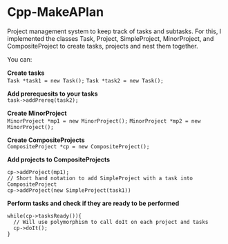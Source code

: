 Cpp-MakeAPlan
=============

Project management system to keep track of tasks and subtasks. For this, I implemented the classes Task, Project, SimpleProject, MinorProject, and CompositeProject to create tasks, projects and nest them together.

You can:

<b>Create tasks</b><br/>
```Task *task1 = new Task();```
```Task *task2 = new Task();```

<b>Add prerequesits to your tasks</b><br/>
```task->addPrereq(task2);```

<b>Create MinorProject</b><br/>
```MinorProject *mp1 = new MinorProject();```
```MinorProject *mp2 = new MinorProject();```

<b>Create CompositeProjects</b><br/>
```CompositeProject *cp = new CompositeProject();```

<b>Add projects to CompositeProjects</b><br/>
```
cp->addProject(mp1);
// Short hand notation to add SimpleProject with a task into CompositeProject
cp->addProject(new SimpleProject(task1))
```

<b>Perform tasks and check if they are ready to be performed</b><br/>
```
while(cp->tasksReady()){
  // Will use polymorphism to call doIt on each project and tasks
  cp->doIt();
}
```
